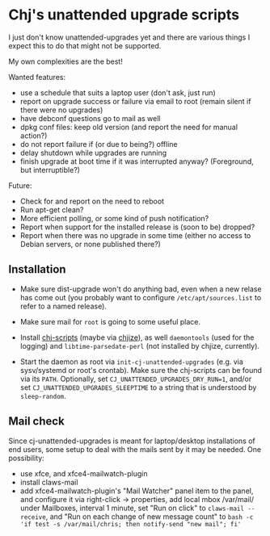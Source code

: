 # Chj's unattended upgrade scripts

I just don't know unattended-upgrades yet and there are various things I expect this to do that might not be supported.

My own complexities are the best!

Wanted features:

- use a schedule that suits a laptop user (don't ask, just run)
- report on upgrade success or failure via email to root (remain silent if there were no upgrades)
- have debconf questions go to mail as well
- dpkg conf files: keep old version (and report the need for manual action?)
- do not report failure if (or due to being?) offline
- delay shutdown while upgrades are running
- finish upgrade at boot time if it was interrupted anyway? (Foreground, but interruptible?)

Future:

- Check for and report on the need to reboot
- Run apt-get clean?
- More efficient polling, or some kind of push notification?
- Report when support for the installed release is (soon to be) dropped?
- Report when there was no upgrade in some time (either no access to Debian servers, or none published there?)

## Installation

* Make sure dist-upgrade won't do anything bad, even when a new relase
  has come out (you probably want to configure `/etc/apt/sources.list`
  to refer to a named release).

* Make sure mail for `root` is going to some useful place.

* Install [chj-scripts](https://github.com/pflanze/chj-scripts.git)
  (maybe via [chjize](https://github.com/pflanze/chjize)), as well
  `daemontools` (used for the logging) and `libtime-parsedate-perl`
  (not installed by chjize, currently).

* Start the daemon as root via `init-cj-unattended-upgrades` (e.g. via
  sysv/systemd or root's crontab). Make sure the chj-scripts can be
  found via its `PATH`. Optionally, set
  `CJ_UNATTENDED_UPGRADES_DRY_RUN=1`, and/or set
  `CJ_UNATTENDED_UPGRADES_SLEEPTIME` to a string that is understood by
  `sleep-random`.

## Mail check

Since cj-unattended-upgrades is meant for laptop/desktop installations
of end users, some setup to deal with the mails sent by it may be
needed. One possibility:

- use xfce, and xfce4-mailwatch-plugin
- install claws-mail
- add xfce4-mailwatch-plugin's "Mail Watcher" panel item to the panel, and configure it via right-click -> properties, add local mbox /var/mail/<username> under Mailboxes, interval 1 minute, set "Run on click" to `claws-mail --receive`, and "Run on each change of new message count" to `bash -c 'if test -s /var/mail/chris; then notify-send "new mail"; fi'`

